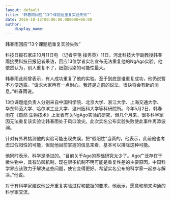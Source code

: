 ```yaml
---
layout: default
title: '韩春雨回应“13个课题组重复实验失败”'
date: 2016-10-12T00:00:00.000000+08:00
author:
    display_name: 
---
```


韩春雨回应“13个课题组重复实验失败”

科技日报石家庄10月11日电 （记者李艳 操秀英）11日，河北科技大学副教授韩春雨接受科技日报记者采访，回应13位学者实名宣布无法重复他的NgAgo实验。他依然认为，别人重复不了，细胞污染的可能性最大。

韩春雨此前曾表示，有人成功重复了他的实验。至于到底是谁重复成功，他仍说暂不方便透露。“请求大家再有一点耐心。我还是之前的说法，很快将会有新的消息。”韩春雨说。

13位课题组负责人分别来自中国科学院、北京大学、浙江大学、上海交通大学、华东师范大学、哈尔滨工业大学、温州医科大学等科研院所。今年5月2日，韩春雨在《自然·生物技术》上发表有关NgAgo实验的研究，但几个月来，很多科学家因无法重复该实验让韩春雨处于风口浪尖。此次实名公布实验失败使此事件再添波澜。

针对有外界揣测他的实验可能出现失误，把“假阳性”当真的，他表示，此前他也考虑过假阳性的可能，但就他目前掌握的信息来看，基本可以排除这种可能。

他同时表示，科学是渐进的。“目前关于Ago的基础研究太少了。Ago广泛存在于微生物中，具有防御机制，现在很多机制不明可能是重复性差的主要原因。中国科学界应该致力于解决这些问题，使它变得更好。希望实名公布的科学家一起参与解决。”他说。

对于有科学家建议他公开重复实验过程和数据的要求，他表示，愿意和前来沟通的科学家交流。

